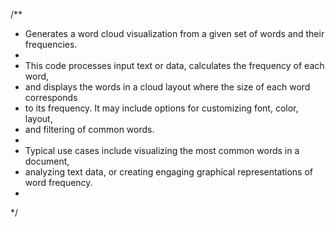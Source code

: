 /**
 * Generates a word cloud visualization from a given set of words and their frequencies.
 *
 * This code processes input text or data, calculates the frequency of each word,
 * and displays the words in a cloud layout where the size of each word corresponds
 * to its frequency. It may include options for customizing font, color, layout,
 * and filtering of common words.
 *
 * Typical use cases include visualizing the most common words in a document,
 * analyzing text data, or creating engaging graphical representations of word frequency.
 *
 */
